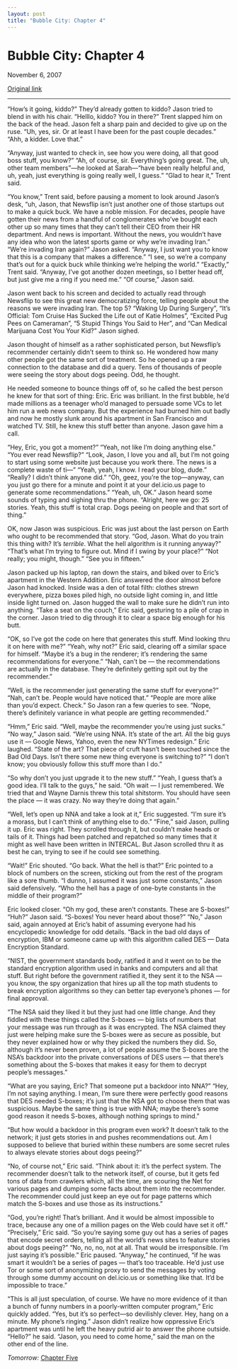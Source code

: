 ```yaml
---
layout: post
title: "Bubble City: Chapter 4"
---
```

Bubble City: Chapter 4
======================

November 6, 2007

[Original link](http://www.aaronsw.com/weblog/bubblecity4)

* * * * *

“How’s it going, kiddo?” They’d already gotten to kiddo? Jason tried to
blend in with his chair. “Helllo, kiddo? You in there?” Trent slapped
him on the back of the head. Jason felt a sharp pain and decided to give
up on the ruse. “Uh, yes, sir. Or at least I have been for the past
couple decades.” “Ahh, a kidder. Love that.”

“Anyway, just wanted to check in, see how you were doing, all that good
boss stuff, you know?” “Ah, of course, sir. Everything’s going great.
The, uh, other team members”—he looked at Sarah—“have been really
helpful and, uh, yeah, just everything is going really well, I guess.”
“Glad to hear it,” Trent said.

“You know,” Trent said, before pausing a moment to look around Jason’s
desk, “uh, Jason, that Newsflip isn’t just another one of those startups
out to make a quick buck. We have a noble mission. For decades, people
have gotten their news from a handful of conglomerates who’ve bought
each other up so many times that they can’t tell their CEO from their HR
department. And news is important. Without the news, you wouldn’t have
any idea who won the latest sports game or why we’re invading Iran.”
“We’re invading Iran again?” Jason asked. “Anyway, I just want you to
know that this is a company that makes a difference.” “I see, so we’re a
company that’s out for a quick buck while thinking we’re helping the
world.” “Exactly,” Trent said. “Anyway, I’ve got another dozen meetings,
so I better head off, but just give me a ring if you need me.” “Of
course,” Jason said.

Jason went back to his screen and decided to actually read through
Newsflip to see this great new democratizing force, telling people about
the reasons we were invading Iran. The top 5? “Waking Up During
Surgery”, “It’s Official: Tom Cruise Has Sucked the Life out of Katie
Holmes”, “Excited Pug Pees on Cameraman”, “5 Stupid Things You Said to
Her”, and “Can Medical Marijuana Cost You Your Kid?” Jason sighed.

Jason thought of himself as a rather sophisticated person, but
Newsflip’s recommender certainly didn’t seem to think so. He wondered
how many other people got the same sort of treatment. So he opened up a
raw connection to the database and did a query. Tens of thousands of
people were seeing the story about dogs peeing. Odd, he thought.

He needed someone to bounce things off of, so he called the best person
he knew for that sort of thing: Eric. Eric was brilliant. In the first
bubble, he’d made millions as a teenager who’d managed to persuade some
VCs to let him run a web news company. But the experience had burned him
out badly and now he mostly slunk around his apartment in San Francisco
and watched TV. Still, he knew this stuff better than anyone. Jason gave
him a call.

“Hey, Eric, you got a moment?” “Yeah, not like I’m doing anything else.”
“You ever read Newsflip?” “Look, Jason, I love you and all, but I’m not
going to start using some website just because you work there. The news
is a complete waste of ti—” “Yeah, yeah, I know. I read your blog,
dude.” “Really? I didn’t think anyone did.” “Oh, geez, you’re the
top—anyway, can you just go there for a minute and point it at your
del.icio.us page to generate some recommendations.” “Yeah, uh, OK.”
Jason heard some sounds of typing and sighing thru the phone. “Alright,
here we go: 25 stories. Yeah, this stuff is total crap. Dogs peeing on
people and that sort of thing.”

OK, now Jason was suspicious. Eric was just about the last person on
Earth who ought to be recommended that story. “God, Jason. What do you
train this thing with? It’s *terrible*. What the hell algorithm is it
running anyway?” “That’s what I’m trying to figure out. Mind if I swing
by your place?” “Not really; you might, though.” “See you in fifteen.”

Jason packed up his laptop, ran down the stairs, and biked over to
Eric’s apartment in the Western Addition. Eric answered the door almost
before Jason had knocked. Inside was a den of total filth: clothes
strewn everywhere, pizza boxes piled high, no outside light coming in,
and little inside light turned on. Jason hugged the wall to make sure he
didn’t run into anything. “Take a seat on the couch,” Eric said,
gesturing to a pile of crap in the corner. Jason tried to dig through it
to clear a space big enough for his butt.

“OK, so I’ve got the code on here that generates this stuff. Mind
looking thru it on here with me?” “Yeah, why not?” Eric said, clearing
off a similar space for himself. “Maybe it’s a bug in the renderer; it’s
rendering the same recommendations for everyone.” “Nah, can’t be — the
recommendations are actually in the database. They’re definitely getting
spit out by the recommender.”

“Well, is the recommender just generating the same stuff for everyone?”
“Nah, can’t be. People would have noticed that.” “People are more alike
than you’d expect. Check.” So Jason ran a few queries to see. “Nope,
there’s definitely variance in what people are getting recommended.”

“Hmm,” Eric said. “Well, maybe the recommender you’re using just sucks.”
“No way,” Jason said. “We’re using NNA. It’s state of the art. All the
big guys use it — Google News, Yahoo, even the new NYTimes redesign.”
Eric laughed. “State of the art? That piece of cruft hasn’t been touched
since the Bad Old Days. Isn’t there some new thing everyone is switching
to?” “I don’t know; you obviously follow this stuff more than I do.”

“So why don’t you just upgrade it to the new stuff.” “Yeah, I guess
that’s a good idea. I’ll talk to the guys,” he said. “Oh wait — I just
remembered. We tried that and Wayne Darnis threw this total shitstorm.
You should have seen the place — it was crazy. No way they’re doing that
again.”

“Well, let’s open up NNA and take a look at it,” Eric suggested. “I’m
sure it’s a morass, but I can’t think of anything else to do.” “Fine,”
said Jason, pulling it up. Eric was right. They scrolled through it, but
couldn’t make heads or tails of it. Things had been patched and
repatched so many times that it might as well have been written in
INTERCAL. But Jason scrolled thru it as best he can, trying to see if he
could see something.

“Wait!” Eric shouted. “Go back. What the hell is that?” Eric pointed to
a block of numbers on the screen, sticking out from the rest of the
program like a sore thumb. “I dunno, I assumed it was just some
constants,” Jason said defensively. “Who the hell has a page of one-byte
constants in the middle of their program?”

Eric looked closer. “Oh my god, these aren’t constants. These are
S-boxes!” “Huh?” Jason said. “S-boxes! You never heard about those?”
“No,” Jason said, again annoyed at Eric’s habit of assuming everyone had
his encyclopedic knowledge for odd details. “Back in the bad old days of
encryption, IBM or someone came up with this algorithm called DES — Data
Encryption Standard.

“NIST, the government standards body, ratified it and it went on to be
the standard encryption algorithm used in banks and computers and all
that stuff. But right before the government ratified it, they sent it to
the NSA — you know, the spy organization that hires up all the top math
students to break encryption algorithms so they can better tap
everyone’s phones — for final approval.

“The NSA said they liked it but they just had one little change. And
they fiddled with these things called the S-boxes — big lists of numbers
that your message was run through as it was encrypted. The NSA claimed
they just were helping make sure the S-boxes were as secure as possible,
but they never explained how or why they picked the numbers they did.
So, although it’s never been proven, a lot of people assume the S-boxes
are the NSA’s backdoor into the private conversations of DES users —
that there’s something about the S-boxes that makes it easy for them to
decrypt people’s messages.”

“What are you saying, Eric? That someone put a backdoor into NNA?” “Hey,
I’m not saying anything. I mean, I’m sure there were perfectly good
reasons that DES needed S-boxes; it’s just that the NSA got to choose
them that was suspicious. Maybe the same thing is true with NNA; maybe
there’s some good reason it needs S-boxes, although nothing springs to
mind.”

“But how would a backdoor in this program even work? It doesn’t talk to
the network; it just gets stories in and pushes recommendations out. Am
I supposed to believe that buried within these numbers are some secret
rules to always elevate stories about dogs peeing?”

“No, of course not,” Eric said. “Think about it: it’s the perfect
system. The recommender doesn’t talk to the network itself, of course,
but it gets fed tons of data from crawlers which, all the time, are
scouring the Net for various pages and dumping some facts about them
into the recommender. The recommender could just keep an eye out for
page patterns which match the S-boxes and use those as its
instructions.”

“God, you’re right! That’s brilliant. And it would be almost impossible
to trace, because any one of a million pages on the Web could have set
it off.” “Precisely,” Eric said. “So you’re saying some guy out has a
series of pages that encode secret orders, telling all the world’s news
sites to feature stories about dogs peeing?” “No, no, no, not at all.
That would be irresponsible. I’m just saying it’s possible.” Eric
paused. “Anyway,” he continued, “if he was smart it wouldn’t be a series
of pages — that’s too traceable. He’d just use Tor or some sort of
anonymizing proxy to send the messages by voting through some dummy
account on del.icio.us or something like that. It’d be impossible to
trace.”

“This is all just speculation, of course. We have no more evidence of it
than a bunch of funny numbers in a poorly-written computer program,”
Eric quickly added. “Yes, but it’s so perfect—so devilishly clever. Hey,
hang on a minute. My phone’s ringing.” Jason didn’t realize how
oppressive Eric’s apartment was until he left the heavy putrid air to
answer the phone outside. “Hello?” he said. “Jason, you need to come
home,” said the man on the other end of the line.

*Tomorrow:* [Chapter Five](http://aaronsw.com/weblog/bubblecity5)
